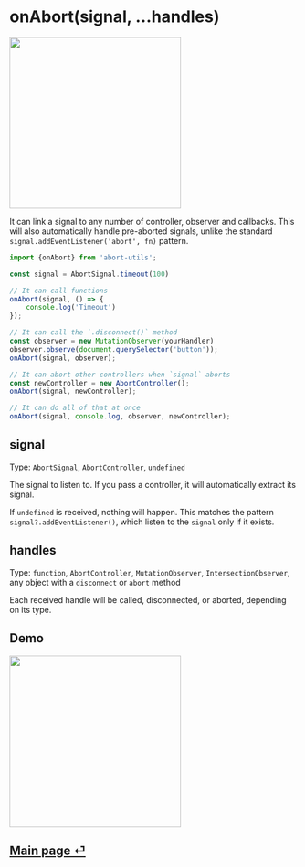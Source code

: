 # onAbort(signal, ...handles)

<img src="https://github.com/fregante/abort-utils/assets/1402241/6c7b6bd3-aca4-4b28-b804-84ba8a35048f" width="300">

It can link a signal to any number of controller, observer and callbacks. This will also automatically handle pre-aborted signals, unlike the standard `signal.addEventListener('abort', fn)` pattern.

```ts
import {onAbort} from 'abort-utils';

const signal = AbortSignal.timeout(100)

// It can call functions
onAbort(signal, () => {
	console.log('Timeout')
});

// It can call the `.disconnect()` method
const observer = new MutationObserver(yourHandler)
observer.observe(document.querySelector('button'));
onAbort(signal, observer);

// It can abort other controllers when `signal` aborts
const newController = new AbortController();
onAbort(signal, newController);

// It can do all of that at once
onAbort(signal, console.log, observer, newController);
```

## signal

Type: `AbortSignal`, `AbortController`, `undefined`

The signal to listen to. If you pass a controller, it will automatically extract its signal.

If `undefined` is received, nothing will happen. This matches the pattern `signal?.addEventListener()`, which listen to the `signal` only if it exists.

## handles

Type: `function`, `AbortController`, `MutationObserver`, `IntersectionObserver`, any object with a `disconnect` or `abort` method

Each received handle will be called, disconnected, or aborted, depending on its type.

## Demo

<img src="https://github.com/fregante/abort-utils/assets/1402241/6c7b6bd3-aca4-4b28-b804-84ba8a35048f" width="300">

## [Main page ⏎](../readme.md)
